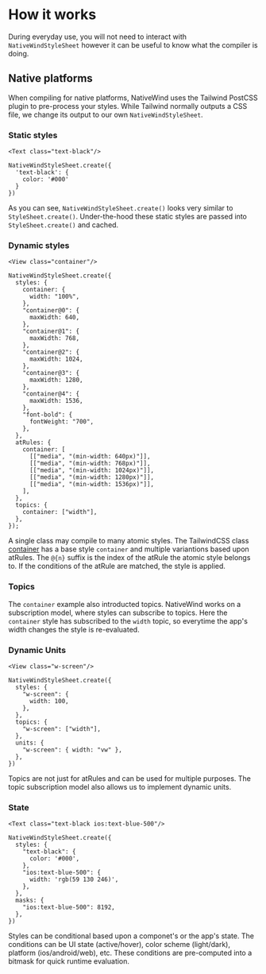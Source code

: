 # How it works

During everyday use, you will not need to interact with `NativeWindStyleSheet` however it can be useful to know what the compiler is doing.

## Native platforms

When compiling for native platforms, NativeWind uses the Tailwind PostCSS plugin to pre-process your styles. While Tailwind normally outputs a CSS file, we change its output to our own `NativeWindStyleSheet`.

### Static styles

```tsx
<Text class="text-black"/>

NativeWindStyleSheet.create({
  'text-black': {
    color: '#000'
  }
})
```

As you can see, `NativeWindStyleSheet.create()` looks very similar to `StyleSheet.create()`. Under-the-hood these static styles are passed into `StyleSheet.create()` and cached.

### Dynamic styles

```tsx
<View class="container"/>

NativeWindStyleSheet.create({
  styles: {
    container: {
      width: "100%",
    },
    "container@0": {
      maxWidth: 640,
    },
    "container@1": {
      maxWidth: 768,
    },
    "container@2": {
      maxWidth: 1024,
    },
    "container@3": {
      maxWidth: 1280,
    },
    "container@4": {
      maxWidth: 1536,
    },
    "font-bold": {
      fontWeight: "700",
    },
  },
  atRules: {
    container: [
      [["media", "(min-width: 640px)"]],
      [["media", "(min-width: 768px)"]],
      [["media", "(min-width: 1024px)"]],
      [["media", "(min-width: 1280px)"]],
      [["media", "(min-width: 1536px)"]],
    ],
  },
  topics: {
    container: ["width"],
  },
});
```

A single class may compile to many atomic styles. The TailwindCSS class [container](https://tailwindcss.com/docs/container) has a base style `container` and multiple variantions based upon atRules. The `@{n}` suffix is the index of the atRule the atomic style belongs to. If the conditions of the atRule are matched, the style is applied.

### Topics

The `container` example also introducted topics. NativeWind works on a subscription model, where styles can subscribe to topics. Here the `container` style has subscribed to the `width` topic, so everytime the app's width changes the style is re-evaluated.

### Dynamic Units

```tsx
<View class="w-screen"/>

NativeWindStyleSheet.create({
  styles: {
    "w-screen": {
      width: 100,
    },
  },
  topics: {
    "w-screen": ["width"],
  },
  units: {
    "w-screen": { width: "vw" },
  },
})
```

Topics are not just for atRules and can be used for multiple purposes. The topic subscription model also allows us to implement dynamic units.

### State

```tsx
<Text class="text-black ios:text-blue-500"/>

NativeWindStyleSheet.create({
  styles: {
    "text-black": {
      color: '#000',
    },
    "ios:text-blue-500": {
      width: 'rgb(59 130 246)',
    },
  },
  masks: {
    "ios:text-blue-500": 8192,
  },
})
```

Styles can be conditional based upon a componet's or the app's state. The conditions can be UI state (active/hover), color scheme (light/dark), platform (ios/android/web), etc. These conditions are pre-computed into a bitmask for quick runtime evaluation.

